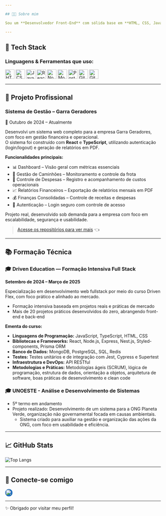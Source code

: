 ```yaml
---

## 👨‍💻 Sobre mim

Sou um **Desenvolvedor Front-End** com sólida base em **HTML, CSS, JavaScript, React.js e Node.js**. Atualmente curso **Análise e Desenvolvimento de Sistemas (UNOESTE)** e estou em formação na **Driven Education (Full Stack)** — um curso intensivo e prático com foco no desenvolvimento web completo.

---
```


## 🧰 Tech Stack

### Linguagens & Ferramentas que uso:

<p align="left">
  <img alt="HTML5" width="30px" src="https://cdn.jsdelivr.net/gh/devicons/devicon/icons/html5/html5-original.svg" />
  <img alt="CSS3" width="30px" src="https://cdn.jsdelivr.net/gh/devicons/devicon/icons/css3/css3-original.svg" />
  <img alt="JavaScript" width="30px" src="https://cdn.jsdelivr.net/gh/devicons/devicon/icons/javascript/javascript-original.svg" />
  <img alt="React" width="30px" src="https://cdn.jsdelivr.net/gh/devicons/devicon/icons/react/react-original.svg" />
  <img alt="Node.js" width="30px" src="https://cdn.jsdelivr.net/gh/devicons/devicon/icons/nodejs/nodejs-original.svg" />
  <img alt="MongoDB" width="30px" src="https://cdn.jsdelivr.net/gh/devicons/devicon/icons/mongodb/mongodb-original.svg" />
  <img alt="PostgreSQL" width="30px" src="https://cdn.jsdelivr.net/gh/devicons/devicon/icons/postgresql/postgresql-original.svg" />
  <img alt="Git" width="30px" src="https://cdn.jsdelivr.net/gh/devicons/devicon/icons/git/git-original.svg" />
  <img alt="GitHub" width="30px" src="https://cdn.jsdelivr.net/gh/devicons/devicon/icons/github/github-original.svg" />
</p>

---

## 🧩 Projeto Profissional

### Sistema de Gestão – Garra Geradores  
📅 Outubro de 2024 – Atualmente

Desenvolvi um sistema web completo para a empresa Garra Geradores, com foco em gestão financeira e operacional.  
O sistema foi construído com **React** e **TypeScript**, utilizando autenticação (login/logout) e geração de relatórios em PDF.

**Funcionalidades principais:**

- 📊 Dashboard – Visão geral com métricas essenciais  
- 🚚 Gestão de Caminhões – Monitoramento e controle da frota  
- 💸 Controle de Despesas – Registro e acompanhamento de custos operacionais  
- 📈 Relatórios Financeiros – Exportação de relatórios mensais em PDF  
- 💰 Finanças Consolidadas – Controle de receitas e despesas  
- 🔐 Autenticação – Login seguro com controle de acesso  

Projeto real, desenvolvido sob demanda para a empresa com foco em escalabilidade, segurança e usabilidade.

> [Acesse os repositórios para ver mais](https://github.com/Graphein/Curso-DrivenFlex) 👈

---

## 📚 Formação Técnica

### 🎓 Driven Education — Formação Intensiva Full Stack  
**Setembro de 2024 – Março de 2025**

Especialização em desenvolvimento web fullstack por meio do curso Driven Flex, com foco prático e alinhado ao mercado.

- Formação intensiva baseada em projetos reais e práticas de mercado  
- Mais de 20 projetos práticos desenvolvidos do zero, abrangendo front-end e back-end  

**Ementa do curso:**

- **Linguagens de Programação:** JavaScript, TypeScript, HTML, CSS  
- **Bibliotecas e Frameworks:** React, Node.js, Express, Nest.js, Styled-components, Prisma ORM  
- **Banco de Dados:** MongoDB, PostgreSQL, SQL, Redis  
- **Testes:** Testes unitários e de integração com Jest, Cypress e Supertest  
- **Infraestrutura e DevOps:** API RESTful  
- **Metodologias e Práticas:** Metodologias ágeis (SCRUM), lógica de programação, estrutura de dados, orientação a objetos, arquitetura de software, boas práticas de desenvolvimento e clean code


### 🎓 UNOESTE - Análise e Desenvolvimento de Sistemas  
- 5º termo em andamento  
- Projeto realizado: Desenvolvimento de um sistema para a ONG Planeta Verde, organização não governamental focada em causas ambientais.  
  - Sistema criado para auxiliar na gestão e organização das ações da ONG, com foco em usabilidade e eficiência.

---

## 📈 GitHub Stats

![Top Langs](https://github-readme-stats.vercel.app/api/top-langs/?username=Graphein&layout=compact&theme=radical&locale=pt-BR)

---

## 🤝 Conecte-se comigo

<p>
  <a href="https://www.linkedin.com/in/eduardoleli/" target="_blank" rel="noopener noreferrer">
    <img alt="LinkedIn" width="22px" src="https://cdn.jsdelivr.net/gh/devicons/devicon/icons/linkedin/linkedin-original.svg" style="border-radius: 50%; background-color: #0A66C2; border: 1px solid #0A66C2;" />
  </a>
</p>

---

✨ Obrigado por visitar meu perfil!
